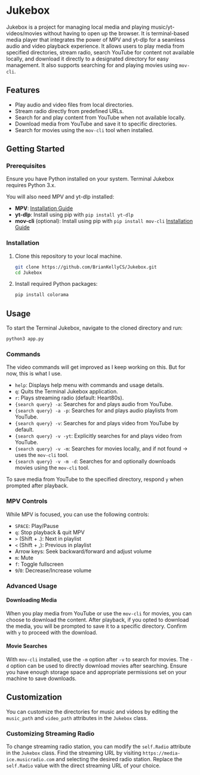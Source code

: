 # Jukebox

Jukebox is a project for managing local media and playing music/yt-videos/movies without having to open up the browser. It is terminal-based media player that integrates the power of MPV and yt-dlp for a seamless audio and video playback experience. It allows users to play media from specified directories, stream radio, search YouTube for content not available locally, and download it directly to a designated directory for easy management. It also supports searching for and playing movies using `mov-cli`.

## Features

- Play audio and video files from local directories.
- Stream radio directly from predefined URLs.
- Search for and play content from YouTube when not available locally.
- Download media from YouTube and save it to specific directories.
- Search for movies using the `mov-cli` tool when installed.

## Getting Started

### Prerequisites

Ensure you have Python installed on your system. Terminal Jukebox requires Python 3.x.

You will also need MPV and yt-dlp installed:
- **MPV**: [Installation Guide](https://mpv.io/installation/)
- **yt-dlp**: Install using pip with `pip install yt-dlp`
- **mov-cli** (optional): Install using pip with `pip install mov-cli` [Installation Guide](https://github.com/mov-cli/mov-cli/wiki/Installation)

### Installation

1. Clone this repository to your local machine.
    ```bash
    git clone https://github.com/BrianKellyCS/Jukebox.git
    cd Jukebox
    ```
2. Install required Python packages:
    ```bash
    pip install colorama
    ```

## Usage

To start the Terminal Jukebox, navigate to the cloned directory and run:

```bash
python3 app.py
```


### Commands

The video commands will get improved as I keep working on this. But for now, this is what I use.

- `help`: Displays help menu with commands and usage details.
- `q`: Quits the Terminal Jukebox application.
- `r`: Plays streaming radio (default: Heart80s).
- `{search query} -a`: Searches for and plays audio from YouTube.
- `{search query} -a -p`: Searches for and plays audio playlists from YouTube.
- `{search query} -v`: Searches for and plays video from YouTube by default.
- `{search query} -v -yt`: Explicitly searches for and plays video from YouTube.
- `{search query} -v -m`: Searches for movies locally, and if not found -> uses the `mov-cli` tool.
- `{search query} -v -m -d`: Searches for and optionally downloads movies using the `mov-cli` tool.

To save media from YouTube to the specified directory, respond `y` when prompted after playback.

### MPV Controls

While MPV is focused, you can use the following controls:
- `SPACE`: Play/Pause
- `q`: Stop playback & quit MPV
- `>` (Shift + .): Next in playlist
- `<` (Shift + ,): Previous in playlist
- Arrow keys: Seek backward/forward and adjust volume
- `m`: Mute
- `f`: Toggle fullscreen
- `9`/`0`: Decrease/Increase volume

### Advanced Usage

#### Downloading Media

When you play media from YouTube or use the `mov-cli` for movies, you can choose to download the content. After playback, if you opted to download the media, you will be prompted to save it to a specific directory. Confirm with `y` to proceed with the download.

#### Movie Searches

With `mov-cli` installed, use the `-m` option after `-v` to search for movies. The `-d` option can be used to directly download movies after searching. Ensure you have enough storage space and appropriate permissions set on your machine to save downloads.

## Customization

You can customize the directories for music and videos by editing the `music_path` and `video_path` attributes in the `Jukebox` class.

### Customizing Streaming Radio

To change streaming radio station, you can modify the `self.Radio` attribute in the `Jukebox` class. Find the streaming URL by visiting `https://media-ice.musicradio.com` and selecting the desired radio station. Replace the `self.Radio` value with the direct streaming URL of your choice.


